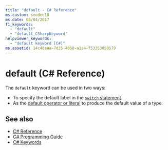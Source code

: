 ```yaml
---
title: "default - C# Reference"
ms.custom: seodec18
ms.date: 08/04/2017
f1_keywords: 
  - "default"
  - "default_CSharpKeyword"
helpviewer_keywords: 
  - "default keyword [C#]"
ms.assetid: 14c48aaa-7d35-4058-a1a4-f53353050579
---
```


# default (C# Reference)

The `default` keyword can be used in two ways:

- To specify the default label in the [`switch` statement](switch.md).
- As the [default operator or literal](../operators/default.md) to produce the default value of a type.

## See also

- [C# Reference](../index.md)
- [C# Programming Guide](../../programming-guide/index.md)
- [C# Keywords](index.md)
